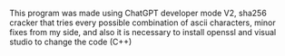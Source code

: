 
This program was made using ChatGPT developer mode V2, sha256 cracker that tries every possible combination of ascii characters, minor fixes from my side, and also it is necessary to install openssl and visual studio to change the code (C++)
